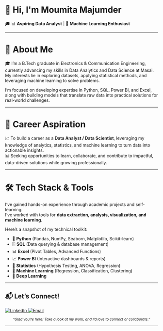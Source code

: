 # 👋 Hi, I'm Moumita Majumder 

🎓 📊 **Aspiring Data Analyst** | 🤖 **Machine Learning Enthusiast**  

---

# 🧠 About Me 

🎓 I’m a B.Tech graduate in Electronics & Communication Engineering, currently advancing my skills in Data Analytics and Data Science at Masai. My interests lie in exploring datasets, applying statistical methods, and leveraging machine learning to solve problems.

I’m focused on developing expertise in Python, SQL, Power BI, and Excel, along with building models that translate raw data into practical solutions for real-world challenges.

---

# 🎯 Career Aspiration  

📈 To build a career as a **Data Analyst / Data Scientist**, leveraging my knowledge of analytics, statistics, and machine learning to turn data into actionable insights.  
📊 Seeking opportunities to learn, collaborate, and contribute to impactful, data-driven solutions while growing professionally.  

---

# 🛠️ Tech Stack & Tools  

I’ve gained hands-on experience through academic projects and self-learning.  
I’ve worked with tools for **data extraction, analysis, visualization, and machine learning**.  

Here’s a snapshot of my technical toolkit:  

- 🐍 **Python** (Pandas, NumPy, Seaborn, Matplotlib, Scikit-learn)  
- 🗄️ **SQL** (Data querying & database management)  
- 📊 **Excel** (Pivot Tables, Advanced Functions)  
- 📈 **Power BI** (Interactive dashboards & reports)  
- 📐 **Statistics** (Hypothesis Testing, ANOVA, Regression)  
- 🤖 **Machine Learning** (Regression, Classification, Clustering)  
- 🧠 **Deep Learning**  

---

## 📬 Let’s Connect!  

<p align="left">
  <a href="https://www.linkedin.com/in/moumita-majumder-143033202" target="_blank">
    <img src="https://img.shields.io/badge/LinkedIn-blue?style=for-the-badge&logo=linkedin&logoColor=white" alt="LinkedIn" />
  </a>
  <a href="mailto:majundermoumita.ece@gmail.com">
    <img src="https://img.shields.io/badge/Email-red?style=for-the-badge&logo=gmail&logoColor=white" alt="Email" />
  </a>
</p>



<p align="center"><small><i>“Glad you’re here! Take a look at my work, and I’d love to connect or collaborate.”</i></small></p>

---



